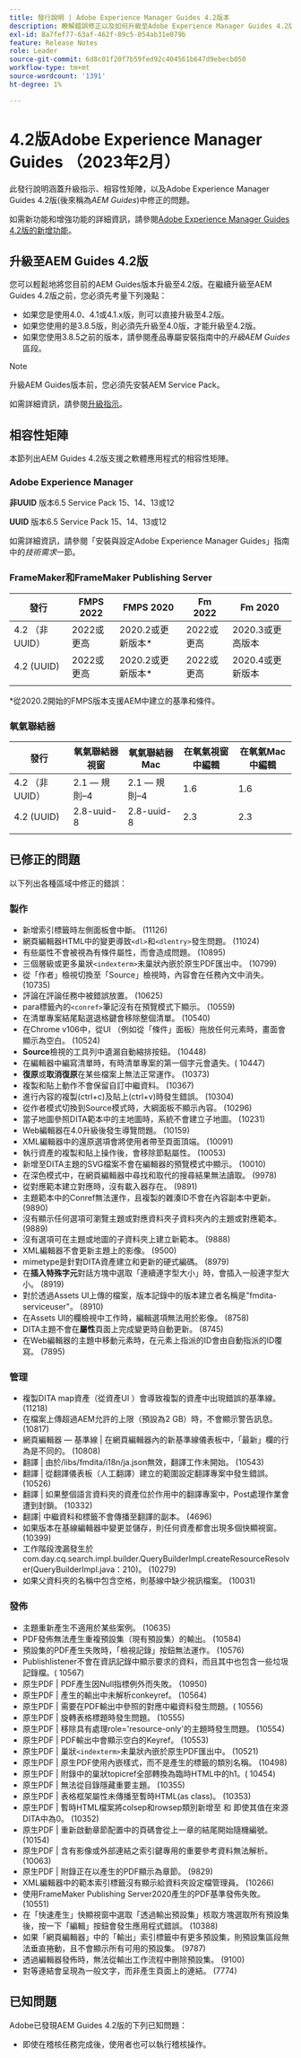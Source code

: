 ```yaml
---
title: 發行說明 | Adobe Experience Manager Guides 4.2版本
description: 瞭解錯誤修正以及如何升級至Adobe Experience Manager Guides 4.2版
exl-id: 8a7fef77-63af-462f-89c5-054ab31e079b
feature: Release Notes
role: Leader
source-git-commit: 6d8c01f20f7b59fed92c404561b647d9ebecb050
workflow-type: tm+mt
source-wordcount: '1391'
ht-degree: 1%

---
```


# 4.2版Adobe Experience Manager Guides （2023年2月）

此發行說明涵蓋升級指示、相容性矩陣，以及Adobe Experience Manager Guides 4.2版(後來稱為&#x200B;*AEM Guides*)中修正的問題。

如需新功能和增強功能的詳細資訊，請參閱[Adobe Experience Manager Guides 4.2版的新增功能](whats-new-4-2-release.md)。

## 升級至AEM Guides 4.2版

您可以輕鬆地將您目前的AEM Guides版本升級至4.2版。在繼續升級至AEM Guides 4.2版之前，您必須先考量下列幾點：
* 如果您是使用4.0、4.1或4.1.x版，則可以直接升級至4.2版。
* 如果您使用的是3.8.5版，則必須先升級至4.0版，才能升級至4.2版。
* 如果您使用3.8.5之前的版本，請參閱產品專屬安裝指南中的&#x200B;*升級AEM Guides*&#x200B;區段。

>[!NOTE]
>
>升級AEM Guides版本前，您必須先安裝AEM Service Pack。

如需詳細資訊，請參閱[升級指示](assets/Adobe-Experience-Manager-Guides-Upgrade-Instructions-EN.pdf)。

## 相容性矩陣

本節列出AEM Guides 4.2版支援之軟體應用程式的相容性矩陣。

### Adobe Experience Manager

**非UUID**
版本6.5 Service Pack 15、14、13或12

**UUID**
版本6.5 Service Pack 15、14、13或12

如需詳細資訊，請參閱「安裝與設定Adobe Experience Manager Guides」指南中的&#x200B;*技術需求*&#x200B;一節。

### FrameMaker和FrameMaker Publishing Server

| 發行 | FMPS 2022 | FMPS 2020 | Fm 2022 | Fm 2020 |
| --- | --- | --- | --- | --- |
| 4.2 （非UUID） | 2022或更高 | 2020.2或更新版本* | 2022或更高 | 2020.3或更高版本 |
| 4.2 (UUID) | 2022或更高 | 2020.2或更新版本* | 2022或更高 | 2020.4或更新版本 |
| | | | |

*從2020.2開始的FMPS版本支援AEM中建立的基準和條件。

### 氧氣聯結器

| 發行 | 氧氣聯結器視窗 | 氧氣聯結器Mac | 在氧氣視窗中編輯 | 在氧氣Mac中編輯 |
| --- | --- | --- |--- |--- |
| 4.2 （非UUID） | 2.1 — 規則–4 | 2.1 — 規則–4 | 1.6 | 1.6 |
| 4.2 (UUID) | 2.8-uuid-8 | 2.8-uuid-8 | 2.3 | 2.3 |
|  |  |   |

## 已修正的問題

以下列出各種區域中修正的錯誤：

### 製作

* 新增索引標籤時左側面板會中斷。 (11126)
* 網頁編輯器HTML中的變更導致`<dl>`和`<dlentry>`發生問題。 (11024)
* 有些屬性不會被視為有條件屬性，而會造成問題。 (10895)
* 三個層級或更多巢狀`<indexterm>`未巢狀內嵌於原生PDF匯出中。 (10799)
* 從「作者」檢視切換至「Source」檢視時，內容會在任務內文中消失。 (10735)
* 評論在評論任務中被錯誤放置。 (10625)
* para標籤內的`<conref>`筆記沒有在預覽模式下顯示。 (10559)
* 在清單專案結尾點選退格鍵會移除整個清單。 (10540)
* 在Chrome v106中，從UI （例如從「條件」面板）拖放任何元素時，畫面會顯示為空白。 (10524)
* **Source**&#x200B;檢視的工具列中遺漏自動縮排按鈕。 (10448)
* 在編輯器中編寫清單時，有時清單專案的第一個字元會遺失。( 10447)
* **復原**&#x200B;或&#x200B;**取消復原**&#x200B;在某些檔案上無法正常運作。 (10373)
* 複製和貼上動作不會保留自訂中繼資料。 (10367)
* 進行內容的複製(ctrl+c)及貼上(ctrl+v)時發生錯誤。 (10304)
* 從作者模式切換到Source模式時，大綱面板不顯示內容。 (10296)
* 當子地圖參照DITA範本中的主地圖時，系統不會建立子地圖。 (10231)
* Web編輯器在4.0升級後發生導覽問題。 (10159)
* XML編輯器中的還原選項會將使用者帶至頁面頂端。 (10091)
* 執行資產的複製和貼上操作後，會移除節點屬性。 (10053)
* 新增至DITA主題的SVG檔案不會在編輯器的預覽模式中顯示。 (10010)
* 在深色模式中，在網頁編輯器中尋找和取代的搜尋結果無法讀取。 (9978)
* 從對應範本建立對應時，沒有載入器存在。 (9891)
* 主題範本中的Conref無法運作，且複製的雜湊ID不會在內容副本中更新。 (9890)
* 沒有顯示任何選項可瀏覽主題或對應資料夾子資料夾內的主題或對應範本。 (9889)
* 沒有選項可在主題或地圖的子資料夾上建立新範本。 (9888)
* XML編輯器不會更新主題上的影像。 (9500)
* mimetype是針對DITA資產建立和更新的硬式編碼。 (8979)
* 在&#x200B;**插入特殊字元**&#x200B;對話方塊中選取「連續連字型大小」時，會插入一般連字型大小。 (8919)
* 對於透過Assets UI上傳的檔案，版本記錄中的版本建立者名稱是&quot;fmdita-serviceuser&quot;。 (8910)
* 在Assets UI的欄檢視中工作時，編輯選項無法用於影像。 (8758)
* DITA主題不會在&#x200B;**屬性**&#x200B;頁面上完成變更時自動更新。 (8745)
* 在Web編輯器的主題中移動元素時，在元素上指派的ID會由自動指派的ID覆寫。 (7895)

### 管理

* 複製DITA map資產（從資產UI ）會導致複製的資產中出現錯誤的基準線。 (11218)
* 在檔案上傳超過AEM允許的上限（預設為2 GB）時，不會顯示警告訊息。 (10817)
* 網頁編輯器 — 基準線 | 在網頁編輯器內的新基準線儀表板中，「最新」欄的行為是不同的。 (10808)
* 翻譯 | 由於/libs/fmdita/i18n/ja.json無效，翻譯工作未開始。 (10543)
* 翻譯 | 從翻譯儀表板（人工翻譯）建立的範圍設定翻譯專案中發生錯誤。 (10526)
* 翻譯 | 如果整個語言資料夾的資產位於作用中的翻譯專案中，Post處理作業會遭到封鎖。 (10332)
* 翻譯| 中繼資料和標籤不會傳播至翻譯的副本。 (4696)
* 如果版本在基線編輯器中變更並儲存，則任何資產都會出現多個快顯視窗。 (10399)
* 工作階段洩漏發生於com.day.cq.search.impl.builder.QueryBuilderImpl.createResourceResolver(QueryBuilderImpl.java：210)。 (10279)
* 如果父資料夾的名稱中包含空格，則基線中缺少視訊檔案。 (10031)

### 發佈

* 主題重新產生不適用於某些案例。 (10635)
* PDF發佈無法產生重複預設集（現有預設集）的輸出。 (10584)
* 預設集的PDF產生失敗時，「檢視記錄」按鈕無法運作。 (10576)
* Publishlistener不會在資訊記錄中顯示要求的資料，而且其中也包含一些垃圾記錄檔。( 10567)
* 原生PDF | PDF產生因Null指標例外而失敗。 (10950)
* 原生PDF | 產生的輸出中未解析conkeyref。 (10564)
* 原生PDF | 需要在PDF輸出中參照的對應中繼資料發生問題。( 10556)
* 原生PDF | 旋轉表格標題時發生問題。 (10555)
* 原生PDF | 移除具有處理role=&#39;resource-only&#39;的主題時發生問題。 (10554)
* 原生PDF | PDF輸出中會顯示空白的Keyref。 (10553)
* 原生PDF | 巢狀`<indexterm>`未巢狀內嵌於原生PDF匯出中。 (10521)
* 原生PDF | 原生PDF使用內嵌樣式，而不是產生的標籤的類別名稱。 (10498)
* 原生PDF | 附錄中的巢狀topicref全部轉換為臨時HTML中的h1。( 10454)
* 原生PDF | 無法從目錄隱藏重要主題。 (10355)
* 原生PDF | 表格框架屬性未傳播至暫時HTML(as class)。 (10353)
* 原生PDF | 暫時HTML檔案將colsep和rowsep類別新增至 <td> 和 <th> 即使其值在來源DITA中為0。 (10352)
* 原生PDF | 重新啟動章節配置中的頁碼會從上一章的結尾開始隨機編號。 (10154)
* 原生PDF | 含有影像或外部連結之索引鍵專用的重要參考資料無法解析。 (10063)
* 原生PDF | 附錄正在以產生的PDF顯示為章節。 (9829)
* XML編輯器中的範本索引標籤沒有顯示給資料夾設定檔管理員。 (10266)
* 使用FrameMaker Publishing Server2020產生的PDF基準發佈失敗。 (10551)
* 在「快速產生」快顯視窗中選取「透過輸出預設集」核取方塊選取所有預設集後，按一下「編輯」按鈕會發生應用程式錯誤。 (10388)
* 如果「網頁編輯器」中的「輸出」索引標籤中有更多預設集，則預設集區段無法垂直捲動，且不會顯示所有可用的預設集。 (9787)
* 透過編輯器發佈時，無法從輸出工作流程中刪除預設集。 (9100)
* 對等連結會呈現為一般文字，而非產生頁面上的連結。 (7774)

## 已知問題

Adobe已發現AEM Guides 4.2版的下列已知問題：

* 即使在稽核任務完成後，使用者也可以執行稽核操作。
